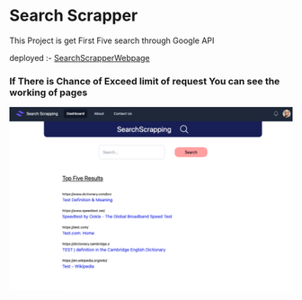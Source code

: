 # Search Scrapper

This Project is get First Five search through Google API

deployed :- [SearchScrapperWebpage](https://ashishlal07.github.io/SearchScrapper/)

### If There is Chance of Exceed limit of request You can see the working of pages

![Workings](https://github.com/AshishLal07/SearchScrapper/blob/main/src/assets/Screen%20Shot%202023-07-26%20at%201.29.10%20AM.png)
